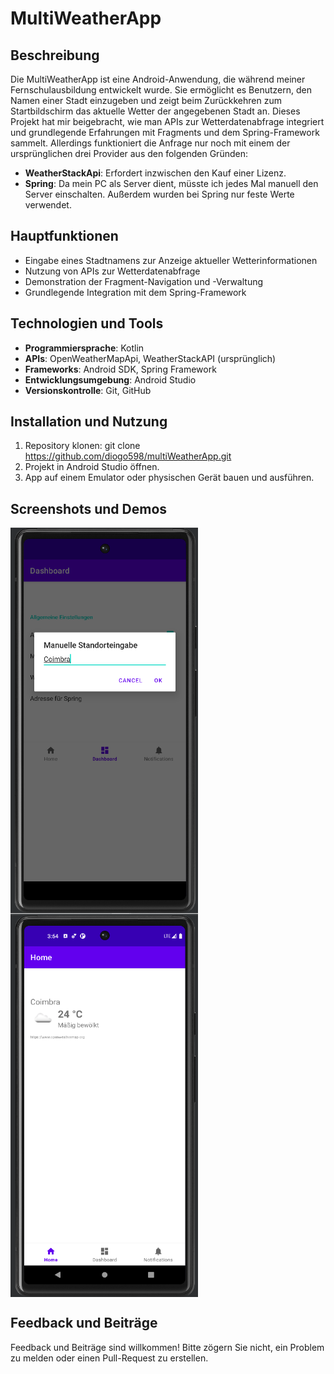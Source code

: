 # MultiWeatherApp

## Beschreibung

Die MultiWeatherApp ist eine Android-Anwendung, die während meiner Fernschulausbildung entwickelt wurde. Sie ermöglicht es Benutzern, den Namen einer Stadt einzugeben und zeigt beim Zurückkehren zum Startbildschirm das aktuelle Wetter der angegebenen Stadt an. Dieses Projekt hat mir beigebracht, wie man APIs zur Wetterdatenabfrage integriert und grundlegende Erfahrungen mit Fragments und dem Spring-Framework sammelt. Allerdings funktioniert die Anfrage nur noch mit einem der ursprünglichen drei Provider aus den folgenden Gründen:

- **WeatherStackApi**: Erfordert inzwischen den Kauf einer Lizenz.
- **Spring**: Da mein PC als Server dient, müsste ich jedes Mal manuell den Server einschalten. Außerdem wurden bei Spring nur feste Werte verwendet.

## Hauptfunktionen

- Eingabe eines Stadtnamens zur Anzeige aktueller Wetterinformationen
- Nutzung von APIs zur Wetterdatenabfrage
- Demonstration der Fragment-Navigation und -Verwaltung
- Grundlegende Integration mit dem Spring-Framework

## Technologien und Tools

- **Programmiersprache**: Kotlin
- **APIs**: OpenWeatherMapApi, WeatherStackAPI (ursprünglich)
- **Frameworks**: Android SDK, Spring Framework
- **Entwicklungsumgebung**: Android Studio
- **Versionskontrolle**: Git, GitHub

## Installation und Nutzung

1. Repository klonen:
   git clone https://github.com/diogo598/multiWeatherApp.git
2. Projekt in Android Studio öffnen.
3. App auf einem Emulator oder physischen Gerät bauen und ausführen.

## Screenshots und Demos

<div style="display: flex; flex-wrap: wrap;">
  <img src="https://github.com/Diogo598/MultiWeatherApp/blob/master/MSE.png" alt="Achievements Screen" title="Achievements screen showing the various accomplishments users can unlock." width="300"/>
  <img src="https://github.com/Diogo598/MultiWeatherApp/blob/master/Home.png"alt="Screen2" title="Screen2." width="300"/>
  <!-- Add more images here in the same way -->
</div>

## Feedback und Beiträge

Feedback und Beiträge sind willkommen! Bitte zögern Sie nicht, ein Problem zu melden oder einen Pull-Request zu erstellen.
   
  

   
